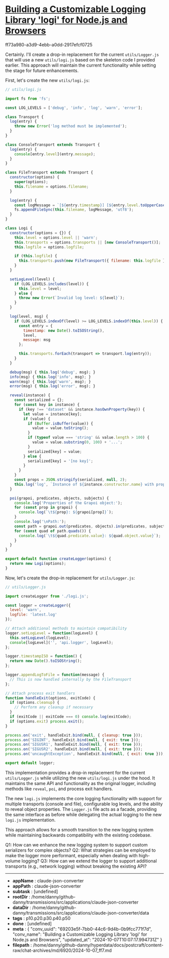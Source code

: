 # [Building a Customizable Logging Library 'logi' for Node.js and Browsers](https://claude.ai/chat/69203e5f-7bb0-44c6-9d4b-0b9fcc771f7d)

ff73a980-a3d9-4ebb-a0dd-2917efcf0725

 Certainly. I'll create a drop-in replacement for the current `utils/Logger.js` that will use a new `utils/logi.js` based on the skeleton code I provided earlier. This approach will maintain the current functionality while setting the stage for future enhancements.

First, let's create the new `utils/logi.js`:

```javascript
// utils/logi.js

import fs from 'fs';

const LOG_LEVELS = ['debug', 'info', 'log', 'warn', 'error'];

class Transport {
  log(entry) {
    throw new Error('log method must be implemented');
  }
}

class ConsoleTransport extends Transport {
  log(entry) {
    console[entry.level](entry.message);
  }
}

class FileTransport extends Transport {
  constructor(options) {
    super(options);
    this.filename = options.filename;
  }

  log(entry) {
    const logMessage = `[${entry.timestamp}] [${entry.level.toUpperCase()}] - ${entry.message}\n`;
    fs.appendFileSync(this.filename, logMessage, 'utf8');
  }
}

class Logi {
  constructor(options = {}) {
    this.level = options.level || 'warn';
    this.transports = options.transports || [new ConsoleTransport()];
    this.logfile = options.logfile;

    if (this.logfile) {
      this.transports.push(new FileTransport({ filename: this.logfile }));
    }
  }

  setLogLevel(level) {
    if (LOG_LEVELS.includes(level)) {
      this.level = level;
    } else {
      throw new Error(`Invalid log level: ${level}`);
    }
  }

  log(level, msg) {
    if (LOG_LEVELS.indexOf(level) >= LOG_LEVELS.indexOf(this.level)) {
      const entry = {
        timestamp: new Date().toISOString(),
        level,
        message: msg
      };

      this.transports.forEach(transport => transport.log(entry));
    }
  }

  debug(msg) { this.log('debug', msg); }
  info(msg) { this.log('info', msg); }
  warn(msg) { this.log('warn', msg); }
  error(msg) { this.log('error', msg); }

  reveal(instance) {
    const serialized = {};
    for (const key in instance) {
      if (key !== 'dataset' && instance.hasOwnProperty(key)) {
        let value = instance[key];
        if (value) {
          if (Buffer.isBuffer(value)) {
            value = value.toString();
          }
          if (typeof value === 'string' && value.length > 100) {
            value = value.substring(0, 100) + '...';
          }
          serialized[key] = value;
        } else {
          serialized[key] = '[no key]';
        }
      }
    }
    const props = JSON.stringify(serialized, null, 2);
    this.log('log', `Instance of ${instance.constructor.name} with properties - \n${props}`);
  }

  poi(grapoi, predicates, objects, subjects) {
    console.log('Properties of the Grapoi object:');
    for (const prop in grapoi) {
      console.log(`\t${prop}: ${grapoi[prop]}`);
    }
    console.log('\nPath:');
    const path = grapoi.out(predicates, objects).in(predicates, subjects);
    for (const quad of path.quads()) {
      console.log(`\t${quad.predicate.value}: ${quad.object.value}`);
    }
  }
}

export default function createLogger(options) {
  return new Logi(options);
}
```

Now, let's create the drop-in replacement for `utils/Logger.js`:

```javascript
// utils/Logger.js

import createLogger from './logi.js';

const logger = createLogger({
  level: 'warn',
  logfile: 'latest.log'
});

// Attach additional methods to maintain compatibility
logger.setLogLevel = function(logLevel) {
  this.setLogLevel(logLevel);
  console[logLevel]('', 'api.logger', logLevel);
};

logger.timestampISO = function() {
  return new Date().toISOString();
};

logger.appendLogToFile = function(message) {
  // This is now handled internally by the FileTransport
};

// Attach process exit handlers
function handleExit(options, exitCode) {
  if (options.cleanup) {
    // Perform any cleanup if necessary
  }
  if (exitCode || exitCode === 0) console.log(exitCode);
  if (options.exit) process.exit();
}

process.on('exit', handleExit.bind(null, { cleanup: true }));
process.on('SIGINT', handleExit.bind(null, { exit: true }));
process.on('SIGUSR1', handleExit.bind(null, { exit: true }));
process.on('SIGUSR2', handleExit.bind(null, { exit: true }));
process.on('uncaughtException', handleExit.bind(null, { exit: true }));

export default logger;
```

This implementation provides a drop-in replacement for the current `utils/Logger.js` while utilizing the new `utils/logi.js` under the hood. It maintains the same API and functionality as the original logger, including methods like `reveal`, `poi`, and process exit handlers.

The new `logi.js` implements the core logging functionality with support for multiple transports (console and file), configurable log levels, and the ability to reveal object properties. The `Logger.js` file acts as a facade, providing the same interface as before while delegating the actual logging to the new `logi.js` implementation.

This approach allows for a smooth transition to the new logging system while maintaining backwards compatibility with the existing codebase.

Q1: How can we enhance the new logging system to support custom serializers for complex objects?
Q2: What strategies can be employed to make the logger more performant, especially when dealing with high-volume logging?
Q3: How can we extend the logger to support additional transports (e.g., network logging) without breaking the existing API?

---

* **appName** : claude-json-converter
* **appPath** : claude-json-converter
* **subtask** : [undefined]
* **rootDir** : /home/danny/github-danny/transmissions/src/applications/claude-json-converter
* **dataDir** : /home/danny/github-danny/transmissions/src/applications/claude-json-converter/data
* **tags** : p10.p20.p30.p40.p50
* **done** : [undefined]
* **meta** : {
  "conv_uuid": "69203e5f-7bb0-44c6-9d4b-0b9fcc771f7d",
  "conv_name": "Building a Customizable Logging Library 'logi' for Node.js and Browsers",
  "updated_at": "2024-10-07T10:07:17.994731Z"
}
* **filepath** : /home/danny/github-danny/hyperdata/docs/postcraft/content-raw/chat-archives/md/6920/2024-10-07_ff7.md